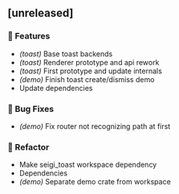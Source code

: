 ## [unreleased]

### 🚀 Features

- *(toast)* Base toast backends
- *(toast)* Renderer prototype and api rework
- *(toast)* First prototype and update internals
- *(demo)* Finish toast create/dismiss demo
- Update dependencies

### 🐛 Bug Fixes

- *(demo)* Fix router not recognizing path at first

### 🚜 Refactor

- Make seigi_toast workspace dependency
- Dependencies
- *(demo)* Separate demo crate from workspace
